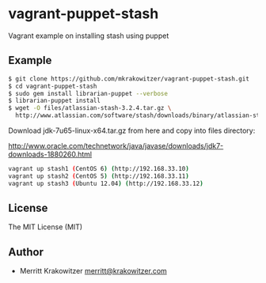 vagrant-puppet-stash
===================

Vagrant example on installing stash using puppet

Example
-------
```sh
$ git clone https://github.com/mkrakowitzer/vagrant-puppet-stash.git
$ cd vagrant-puppet-stash
$ sudo gem install librarian-puppet --verbose
$ librarian-puppet install
$ wget -O files/atlassian-stash-3.2.4.tar.gz \
  http://www.atlassian.com/software/stash/downloads/binary/atlassian-stash-3.2.4.tar.gz
```
Download jdk-7u65-linux-x64.tar.gz from here and copy into files directory:

http://www.oracle.com/technetwork/java/javase/downloads/jdk7-downloads-1880260.html
 
```sh
vagrant up stash1 (CentOS 6) (http://192.168.33.10)
vagrant up stash2 (CentOS 5) (http://192.168.33.11)
vagrant up stash3 (Ubuntu 12.04) (http://192.168.33.12)
```

License
-------
The MIT License (MIT)

Author
------------
* Merritt Krakowitzer merritt@krakowitzer.com
